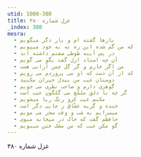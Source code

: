 ```yaml
---
utid: 1000-380
title: غزل شماره ۳۸۰
_index: 380
mesra:
  - بارها گفته ام و بار دگر میگویم
  - که من گم شده این ره نه به خود میپویم
  - در پس آینه طوطی صفتم داشته اند
  - آن چه استاد ازل گفت بگو می گویم
  - من اگر خارم و گر گل چمن آرایی هست
  - که از آن دست که او می پروردم می رویم
  - دوستان عیب من بیدل حیران مکنید
  - گوهری دارم و صاحب نظری می جویم
  - گر چه با دلق ملمّع می گلگون عیب است
  - مکنم عیب کزو رنگ ریا میشویم
  - خنده و گریه عشّاق ز جایی دگر است
  - میسرایم به شب و وقت سحر می مویم
  - حافظم گفت که خاک در میخانه مبوی
  - گو مکن عیب که من مشک ختن میبویم
---
```

غزل شماره ۳۸۰
